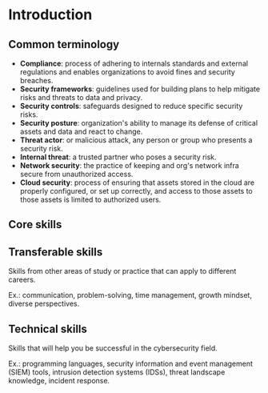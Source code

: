 # Introduction

## Common terminology

- **Compliance**: process of adhering to internals standards and external regulations and enables organizations to avoid fines and security breaches.  
- **Security frameworks**: guidelines used for building plans to help mitigate risks and threats to data and privacy.  
- **Security controls**: safeguards designed to reduce specific security risks.   
- **Security posture**: organization's ability to manage its defense of critical assets and data and react to change.    
- **Threat actor**: or malicious attack, any person or group who presents a security risk.  
- **Internal threat**: a trusted partner who poses a security risk.  
- **Network security**: the practice of keeping and org's network infra secure from unauthorized access.  
- **Cloud security**: process of ensuring that assets stored in the cloud are properly configured, or set up correctly, and access to those assets to those assets is limited to authorized users.          

## Core skills 

## Transferable skills
Skills from other areas of study or practice that can apply to different careers.  

Ex.: communication, problem-solving, time management, growth mindset, diverse perspectives.  

## Technical skills
Skills that will help you be successful in the cybersecurity field.

Ex.: programming languages, security information and event management (SIEM) tools, intrusion detection systems (IDSs), threat landscape knowledge, incident response.  

